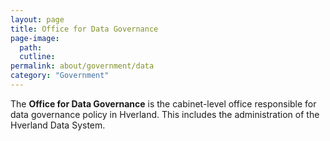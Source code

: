 ```yaml
---
layout: page
title: Office for Data Governance
page-image: 
  path: 
  cutline: 
permalink: about/government/data
category: "Government"
---
```


The **Office for Data Governance** is the cabinet-level office responsible for data governance policy in Hverland. This includes the administration of the Hverland Data System.